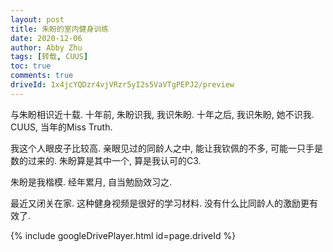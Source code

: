 ```yaml
---
layout: post
title: 朱盼的室内健身训练
date: 2020-12-06
author: Abby Zhu
tags: [转载, CUUS]
toc: true
comments: true
driveId: 1x4jcYQDzr4vjVRzr5yI2s5VaVTgPEPJ2/preview
---
```


与朱盼相识近十载. 十年前, 朱盼识我, 我识朱盼. 十年之后, 我识朱盼, 她不识我.  CUUS, 当年的Miss Truth. 

我这个人眼皮子比较高. 亲眼见过的同龄人之中, 能让我钦佩的不多, 可能一只手是数的过来的. 朱盼算是其中一个, 算是我认可的C3. 

朱盼是我楷模. 经年累月, 自当勉励效习之. 

最近又闭关在家. 这种健身视频是很好的学习材料. 没有什么比同龄人的激励更有效了. 



{% include googleDrivePlayer.html id=page.driveId %}
